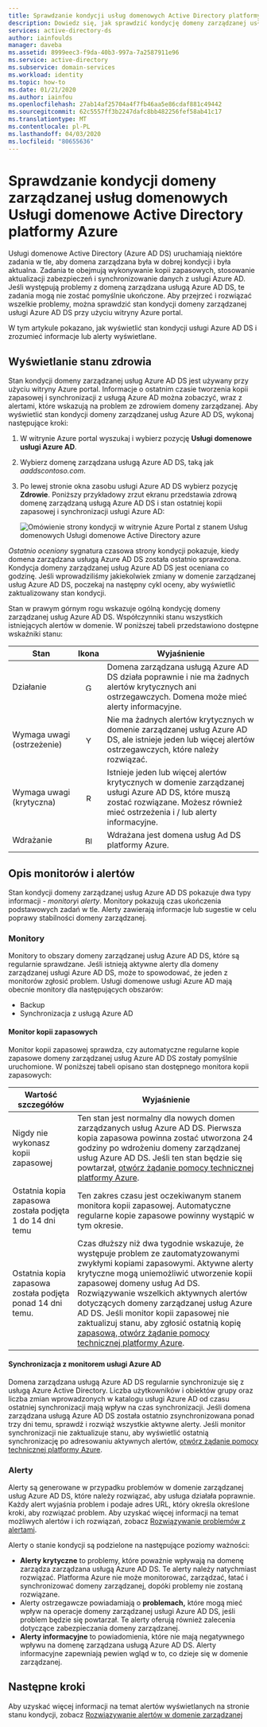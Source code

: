 ```yaml
---
title: Sprawdzanie kondycji usług domenowych Active Directory platformy Azure | Dokumenty firmy Microsoft
description: Dowiedz się, jak sprawdzić kondycję domeny zarządzanej usług domenowych usługi Azure Active Directory (Usługi Azure AD DS) i zrozumieć komunikaty o stanie za pomocą witryny Azure portal.
services: active-directory-ds
author: iainfoulds
manager: daveba
ms.assetid: 8999eec3-f9da-40b3-997a-7a2587911e96
ms.service: active-directory
ms.subservice: domain-services
ms.workload: identity
ms.topic: how-to
ms.date: 01/21/2020
ms.author: iainfou
ms.openlocfilehash: 27ab14af25704a4f7fb46aa5e86cdaf881c49442
ms.sourcegitcommit: 62c5557ff3b2247dafc8bb482256fef58ab41c17
ms.translationtype: MT
ms.contentlocale: pl-PL
ms.lasthandoff: 04/03/2020
ms.locfileid: "80655636"
---
```

# <a name="check-the-health-of-an-azure-active-directory-domain-services-managed-domain"></a>Sprawdzanie kondycji domeny zarządzanej usług domenowych Usługi domenowe Active Directory platformy Azure

Usługi domenowe Active Directory (Azure AD DS) uruchamiają niektóre zadania w tle, aby domena zarządzana była w dobrej kondycji i była aktualna. Zadania te obejmują wykonywanie kopii zapasowych, stosowanie aktualizacji zabezpieczeń i synchronizowanie danych z usługi Azure AD. Jeśli występują problemy z domeną zarządzana usługą Azure AD DS, te zadania mogą nie zostać pomyślnie ukończone. Aby przejrzeć i rozwiązać wszelkie problemy, można sprawdzić stan kondycji domeny zarządzanej usługi Azure AD DS przy użyciu witryny Azure portal.

W tym artykule pokazano, jak wyświetlić stan kondycji usługi Azure AD DS i zrozumieć informacje lub alerty wyświetlane.

## <a name="view-the-health-status"></a>Wyświetlanie stanu zdrowia

Stan kondycji domeny zarządzanej usług Azure AD DS jest używany przy użyciu witryny Azure portal. Informacje o ostatnim czasie tworzenia kopii zapasowej i synchronizacji z usługą Azure AD można zobaczyć, wraz z alertami, które wskazują na problem ze zdrowiem domeny zarządzanej. Aby wyświetlić stan kondycji domeny zarządzanej usług Azure AD DS, wykonaj następujące kroki:

1. W witrynie Azure portal wyszukaj i wybierz pozycję **Usługi domenowe usługi Azure AD**.
1. Wybierz domenę zarządzana usługą Azure AD DS, taką jak *aaddscontoso.com*.
1. Po lewej stronie okna zasobu usługi Azure AD DS wybierz pozycję **Zdrowie**. Poniższy przykładowy zrzut ekranu przedstawia zdrową domenę zarządzaną usługą Azure AD DS i stan ostatniej kopii zapasowej i synchronizacji usługi Azure AD:

    ![Omówienie strony kondycji w witrynie Azure Portal z stanem Usług domenowych Usługi domenowe Active Directory azure](./media/check-health/health-page.png)

*Ostatnio oceniony* sygnatura czasowa strony kondycji pokazuje, kiedy domena zarządzana usługą Azure AD DS została ostatnio sprawdzona. Kondycja domeny zarządzanej usług Azure AD DS jest oceniana co godzinę. Jeśli wprowadziliśmy jakiekolwiek zmiany w domenie zarządzanej usług Azure AD DS, poczekaj na następny cykl oceny, aby wyświetlić zaktualizowany stan kondycji.

Stan w prawym górnym rogu wskazuje ogólną kondycję domeny zarządzanej usług Azure AD DS. Współczynniki stanu wszystkich istniejących alertów w domenie. W poniższej tabeli przedstawiono dostępne wskaźniki stanu:

| Stan | Ikona | Wyjaśnienie |
| --- | :----: | --- |
| Działanie | <img src= "./media/active-directory-domain-services-alerts/running-icon.png" width = "15" alt="Green check mark for running"> | Domena zarządzana usługą Azure AD DS działa poprawnie i nie ma żadnych alertów krytycznych ani ostrzegawczych. Domena może mieć alerty informacyjne. |
| Wymaga uwagi (ostrzeżenie) | <img src= "./media/active-directory-domain-services-alerts/warning-icon.png" width = "15" alt="Yellow exclamation mark for warning"> | Nie ma żadnych alertów krytycznych w domenie zarządzanej usług Azure AD DS, ale istnieje jeden lub więcej alertów ostrzegawczych, które należy rozwiązać. |
| Wymaga uwagi (krytyczna) | <img src= "./media/active-directory-domain-services-alerts/critical-icon.png" width = "15" alt="Red exclamation mark for critical"> | Istnieje jeden lub więcej alertów krytycznych w domenie zarządzanej usługi Azure AD DS, które muszą zostać rozwiązane. Możesz również mieć ostrzeżenia i / lub alerty informacyjne. |
| Wdrażanie | <img src= "./media/active-directory-domain-services-alerts/deploying-icon.png" width = "15" alt="Blue circular arrows for deploying"> | Wdrażana jest domena usług Ad DS platformy Azure. |

## <a name="understand-monitors-and-alerts"></a>Opis monitorów i alertów

Stan kondycji domeny zarządzanej usług Azure AD DS pokazuje dwa typy informacji - *monitory*i *alerty*. Monitory pokazują czas ukończenia podstawowych zadań w tle. Alerty zawierają informacje lub sugestie w celu poprawy stabilności domeny zarządzanej.

### <a name="monitors"></a>Monitory

Monitory to obszary domeny zarządzanej usług Azure AD DS, które są regularnie sprawdzane. Jeśli istnieją aktywne alerty dla domeny zarządzanej usługi Azure AD DS, może to spowodować, że jeden z monitorów zgłosić problem. Usługi domenowe usługi Azure AD mają obecnie monitory dla następujących obszarów:

* Backup
* Synchronizacja z usługą Azure AD

#### <a name="backup-monitor"></a>Monitor kopii zapasowych

Monitor kopii zapasowej sprawdza, czy automatyczne regularne kopie zapasowe domeny zarządzanej usług Azure AD DS zostały pomyślnie uruchomione. W poniższej tabeli opisano stan dostępnego monitora kopii zapasowych:

| Wartość szczegółów | Wyjaśnienie |
| --- | --- |
| Nigdy nie wykonasz kopii zapasowej | Ten stan jest normalny dla nowych domen zarządzanych usług Azure AD DS. Pierwsza kopia zapasowa powinna zostać utworzona 24 godziny po wdrożeniu domeny zarządzanej usług Azure AD DS. Jeśli ten stan będzie się powtarzał, [otwórz żądanie pomocy technicznej platformy Azure][azure-support]. |
| Ostatnia kopia zapasowa została podjęta 1 do 14 dni temu | Ten zakres czasu jest oczekiwanym stanem monitora kopii zapasowej. Automatyczne regularne kopie zapasowe powinny wystąpić w tym okresie. |
| Ostatnia kopia zapasowa została podjęta ponad 14 dni temu. | Czas dłuższy niż dwa tygodnie wskazuje, że występuje problem ze zautomatyzowanymi zwykłymi kopiami zapasowymi. Aktywne alerty krytyczne mogą uniemożliwić utworzenie kopii zapasowej domeny usług Ad DS. Rozwiązywanie wszelkich aktywnych alertów dotyczących domeny zarządzanej usług Azure AD DS. Jeśli monitor kopii zapasowej nie zaktualizuj stanu, aby zgłosić ostatnią kopię [zapasową, otwórz żądanie pomocy technicznej platformy Azure][azure-support]. |

#### <a name="synchronization-with-azure-ad-monitor"></a>Synchronizacja z monitorem usługi Azure AD

Domena zarządzana usługą Azure AD DS regularnie synchronizuje się z usługą Azure Active Directory. Liczba użytkowników i obiektów grupy oraz liczba zmian wprowadzonych w katalogu usługi Azure AD od czasu ostatniej synchronizacji mają wpływ na czas synchronizacji. Jeśli domena zarządzana usługą Azure AD DS została ostatnio zsynchronizowana ponad trzy dni temu, sprawdź i rozwiąż wszystkie aktywne alerty. Jeśli monitor synchronizacji nie zaktualizuje stanu, aby wyświetlić ostatnią synchronizację po adresowaniu aktywnych alertów, [otwórz żądanie pomocy technicznej platformy Azure][azure-support].

### <a name="alerts"></a>Alerty

Alerty są generowane w przypadku problemów w domenie zarządzanej usług Azure AD DS, które należy rozwiązać, aby usługa działała poprawnie. Każdy alert wyjaśnia problem i podaje adres URL, który określa określone kroki, aby rozwiązać problem. Aby uzyskać więcej informacji na temat możliwych alertów i ich rozwiązań, zobacz [Rozwiązywanie problemów z alertami](troubleshoot-alerts.md).

Alerty o stanie kondycji są podzielone na następujące poziomy ważności:

 * **Alerty krytyczne** to problemy, które poważnie wpływają na domenę zarządza zarządzana usługą Azure AD DS. Te alerty należy natychmiast rozwiązać. Platforma Azure nie może monitorować, zarządzać, łatać i synchronizować domeny zarządzanej, dopóki problemy nie zostaną rozwiązane.
 * Alerty ostrzegawcze powiadamiają o **problemach,** które mogą mieć wpływ na operacje domeny zarządzanej usługi Azure AD DS, jeśli problem będzie się powtarzał. Te alerty oferują również zalecenia dotyczące zabezpieczania domeny zarządzanej.
 * **Alerty informacyjne** to powiadomienia, które nie mają negatywnego wpływu na domenę zarządzana usługą Azure AD DS. Alerty informacyjne zapewniają pewien wgląd w to, co dzieje się w domenie zarządzanej.

## <a name="next-steps"></a>Następne kroki

Aby uzyskać więcej informacji na temat alertów wyświetlanych na stronie stanu kondycji, zobacz [Rozwiązywanie alertów w domenie zarządzanej][troubleshoot-alerts]

<!-- INTERNAL LINKS -->
[azure-support]: ../active-directory/fundamentals/active-directory-troubleshooting-support-howto.md
[troubleshoot-alerts]: troubleshoot-alerts.md
